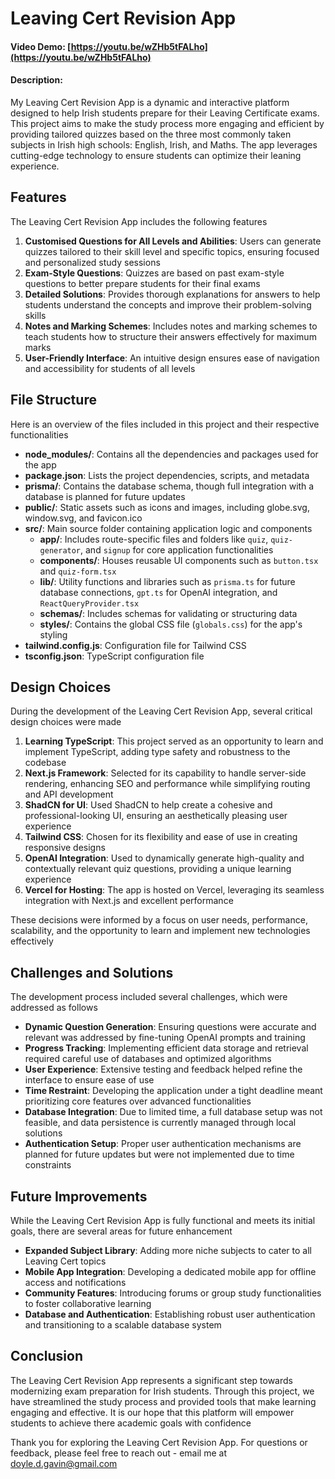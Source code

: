 # Leaving Cert Revision App

#### Video Demo: [https://youtu.be/wZHb5tFALho](https://youtu.be/wZHb5tFALho)

#### Description:

My Leaving Cert Revision App is a dynamic and interactive platform designed to help Irish students prepare for their Leaving Certificate exams. This project aims to make the study process more engaging and efficient by providing tailored quizzes based on the three most commonly taken subjects in Irish high schools: English, Irish, and Maths. The app leverages cutting-edge technology to ensure students can optimize their leaning experience.

## Features

The Leaving Cert Revision App includes the following features

1. **Customised Questions for All Levels and Abilities**: Users can generate quizzes tailored to their skill level and specific topics, ensuring focused and personalized study sessions
2. **Exam-Style Questions**: Quizzes are based on past exam-style questions to better prepare students for their final exams
3. **Detailed Solutions**: Provides thorough explanations for answers to help students understand the concepts and improve their problem-solving skills
4. **Notes and Marking Schemes**: Includes notes and marking schemes to teach students how to structure their answers effectively for maximum marks
5. **User-Friendly Interface**: An intuitive design ensures ease of navigation and accessibility for students of all levels

## File Structure

Here is an overview of the files included in this project and their respective functionalities

- **node\_modules/**: Contains all the dependencies and packages used for the app
- **package.json**: Lists the project dependencies, scripts, and metadata
- **prisma/**: Contains the database schema, though full integration with a database is planned for future updates
- **public/**: Static assets such as icons and images, including globe.svg, window\.svg, and favicon.ico
- **src/**: Main source folder containing application logic and components
  - **app/**: Includes route-specific files and folders like `quiz`, `quiz-generator`, and `signup` for core application functionalities
  - **components/**: Houses reusable UI components such as `button.tsx` and `quiz-form.tsx`
  - **lib/**: Utility functions and libraries such as `prisma.ts` for future database connections, `gpt.ts` for OpenAI integration, and `ReactQueryProvider.tsx`
  - **schemas/**: Includes schemas for validating or structuring data
  - **styles/**: Contains the global CSS file (`globals.css`) for the app's styling
- **tailwind.config.js**: Configuration file for Tailwind CSS
- **tsconfig.json**: TypeScript configuration file

## Design Choices

During the development of the Leaving Cert Revision App, several critical design choices were made

1. **Learning TypeScript**: This project served as an opportunity to learn and implement TypeScript, adding type safety and robustness to the codebase
2. **Next.js Framework**: Selected for its capability to handle server-side rendering, enhancing SEO and performance while simplifying routing and API development
3. **ShadCN for UI**: Used ShadCN to help create a cohesive and professional-looking UI, ensuring an aesthetically pleasing user experience
4. **Tailwind CSS**: Chosen for its flexibility and ease of use in creating responsive designs
5. **OpenAI Integration**: Used to dynamically generate high-quality and contextually relevant quiz questions, providing a unique learning experience
6. **Vercel for Hosting**: The app is hosted on Vercel, leveraging its seamless integration with Next.js and excellent performance

These decisions were informed by a focus on user needs, performance, scalability, and the opportunity to learn and implement new technologies effectively

## Challenges and Solutions

The development process included several challenges, which were addressed as follows

- **Dynamic Question Generation**: Ensuring questions were accurate and relevant was addressed by fine-tuning OpenAI prompts and training
- **Progress Tracking**: Implementing efficient data storage and retrieval required careful use of databases and optimized algorithms
- **User Experience**: Extensive testing and feedback helped refine the interface to ensure ease of use
- **Time Restraint**: Developing the application under a tight deadline meant prioritizing core features over advanced functionalities
- **Database Integration**: Due to limited time, a full database setup was not feasible, and data persistence is currently managed through local solutions
- **Authentication Setup**: Proper user authentication mechanisms are planned for future updates but were not implemented due to time constraints

## Future Improvements

While the Leaving Cert Revision App is fully functional and meets its initial goals, there are several areas for future enhancement

- **Expanded Subject Library**: Adding more niche subjects to cater to all Leaving Cert topics
- **Mobile App Integration**: Developing a dedicated mobile app for offline access and notifications
- **Community Features**: Introducing forums or group study functionalities to foster collaborative learning
- **Database and Authentication**: Establishing robust user authentication and transitioning to a scalable database system

## Conclusion

The Leaving Cert Revision App represents a significant step towards modernizing exam preparation for Irish students. Through this project, we have streamlined the study process and provided tools that make learning engaging and effective. It is our hope that this platform will empower students to achieve there academic goals with confidence

Thank you for exploring the Leaving Cert Revision App. For questions or feedback, please feel free to reach out - email me at [doyle.d.gavin@gmail.com](mailto\:doyle.d.gavin@gmail.com)

